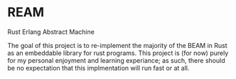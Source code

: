 # REAM
Rust Erlang Abstract Machine

The goal of this project is to re-implement the majority of the BEAM in Rust
as an embeddable library for rust programs. This project is (for now) purely for
my personal enjoyment and learning experiance; as such, there should be no
expectation that this implmentation will run fast or at all.
